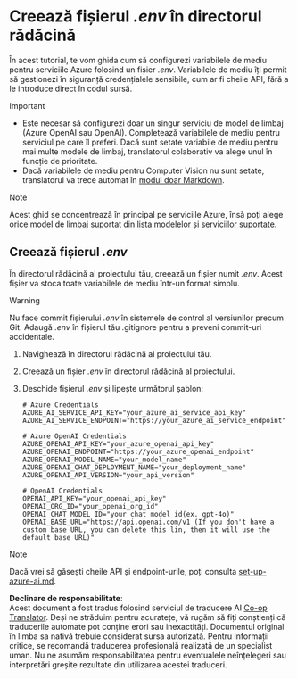 <!--
CO_OP_TRANSLATOR_METADATA:
{
  "original_hash": "66029e3b67a3eb980ab8740367e91283",
  "translation_date": "2025-06-12T18:29:16+00:00",
  "source_file": "getting_started/command-line-guide/create-env-file.md",
  "language_code": "ro"
}
-->
# Creează fișierul *.env* în directorul rădăcină

În acest tutorial, te vom ghida cum să configurezi variabilele de mediu pentru serviciile Azure folosind un fișier *.env*. Variabilele de mediu îți permit să gestionezi în siguranță credențialele sensibile, cum ar fi cheile API, fără a le introduce direct în codul sursă.

> [!IMPORTANT]
> - Este necesar să configurezi doar un singur serviciu de model de limbaj (Azure OpenAI sau OpenAI). Completează variabilele de mediu pentru serviciul pe care îl preferi. Dacă sunt setate variabile de mediu pentru mai multe modele de limbaj, translatorul colaborativ va alege unul în funcție de prioritate.
> - Dacă variabilele de mediu pentru Computer Vision nu sunt setate, translatorul va trece automat în [modul doar Markdown](./markdown-only-mode.md).

> [!NOTE]
> Acest ghid se concentrează în principal pe serviciile Azure, însă poți alege orice model de limbaj suportat din [lista modelelor și serviciilor suportate](../README.md#-supported-models-and-services).

## Creează fișierul *.env*

În directorul rădăcină al proiectului tău, creează un fișier numit *.env*. Acest fișier va stoca toate variabilele de mediu într-un format simplu.

> [!WARNING]
> Nu face commit fișierului *.env* în sistemele de control al versiunilor precum Git. Adaugă *.env* în fișierul tău .gitignore pentru a preveni commit-uri accidentale.

1. Navighează în directorul rădăcină al proiectului tău.

1. Creează un fișier *.env* în directorul rădăcină al proiectului.

1. Deschide fișierul *.env* și lipește următorul șablon:

    ```plaintext
    # Azure Credentials
    AZURE_AI_SERVICE_API_KEY="your_azure_ai_service_api_key"
    AZURE_AI_SERVICE_ENDPOINT="https://your_azure_ai_service_endpoint"

    # Azure OpenAI Credentials
    AZURE_OPENAI_API_KEY="your_azure_openai_api_key"
    AZURE_OPENAI_ENDPOINT="https://your_azure_openai_endpoint"
    AZURE_OPENAI_MODEL_NAME="your_model_name"
    AZURE_OPENAI_CHAT_DEPLOYMENT_NAME="your_deployment_name"
    AZURE_OPENAI_API_VERSION="your_api_version"

    # OpenAI Credentials
    OPENAI_API_KEY="your_openai_api_key"
    OPENAI_ORG_ID="your_openai_org_id"
    OPENAI_CHAT_MODEL_ID="your_chat_model_id(ex. gpt-4o)"
    OPENAI_BASE_URL="https://api.openai.com/v1 (If you don't have a custom base URL, you can delete this lin, then it will use the default base URL)"
    ```

> [!NOTE]
> Dacă vrei să găsești cheile API și endpoint-urile, poți consulta [set-up-azure-ai.md](../set-up-azure-ai.md).

**Declinare de responsabilitate**:  
Acest document a fost tradus folosind serviciul de traducere AI [Co-op Translator](https://github.com/Azure/co-op-translator). Deși ne străduim pentru acuratețe, vă rugăm să fiți conștienți că traducerile automate pot conține erori sau inexactități. Documentul original în limba sa nativă trebuie considerat sursa autorizată. Pentru informații critice, se recomandă traducerea profesională realizată de un specialist uman. Nu ne asumăm responsabilitatea pentru eventualele neînțelegeri sau interpretări greșite rezultate din utilizarea acestei traduceri.